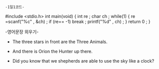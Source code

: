     -1일1코드-
#include <stdio.h>
int main(void)
 {
    int re ;
    char ch ;
  while(1)
  {
     re =scanf("%c" , &ch) ;
     if (re== -1) break ;
     printf("%d" , ch) ;
  }
 return 0 ;
 }



   -영어문장 외우기- <The Stars>

* The three stars in front are the Three Animals.

* And there is Orion the Hunter up there.

* Did you know that we shepherds are able to use the sky like a clock?